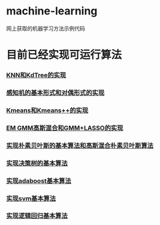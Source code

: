 # machine-learning
网上获取的机器学习方法示例代码

# 目前已经实现可运行算法
### [KNN和KdTree的实现](https://github.com/bob-du/machine_learing_test/tree/master/knn)
### [感知机的基本形式和对偶形式的实现](https://github.com/bob-du/machine_learing_test/tree/master/perceptron)
### [Kmeans和Kmeans++的实现](https://github.com/bob-du/machine_learing_test/tree/master/kmeans)
### [EM GMM高斯混合和GMM+LASSO的实现](https://github.com/bob-du/machine_learing_test/tree/master/em)
### [实现朴素贝叶斯的基本算法和高斯混合朴素贝叶斯算法](https://github.com/bob-du/machine_learing_test/tree/master/naive_bayes)
### [实现决策树的基本算法](https://github.com/bob-du/machine_learing_test/tree/master/decision_tree)
### [实现adaboost基本算法](https://github.com/bob-du/machine_learing_test/tree/master/adaboost)
### [实现svm基本算法](https://github.com/bob-du/machine_learing_test/tree/master/support_vector_machine)
### [实现逻辑回归基本算法](https://github.com/bob-du/machine_learing_test/tree/master/logistic_regression)
